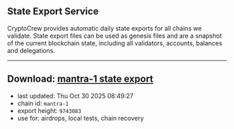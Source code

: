 ## State Export Service
CryptoCrew provides automatic daily state exports for all chains we validate. State export files can be used as genesis files and are a snapshot of the current blockchain state, including all validators, accounts, balances and delegations.

---
**Download: [mantra-1 state export](https://dl-eu2.ccvalidators.com/SERVICE/mantrachain/mantra-1_export_9743083.json)**
---

- last updated: Thu Oct 30 2025 08:49:27
- chain id: `mantra-1`
- export height: `9743083`
- use for: airdrops, local tests, chain recovery
